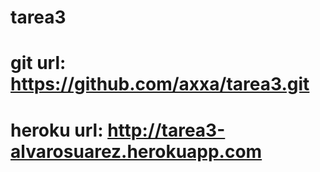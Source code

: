 # tarea3
# git url: https://github.com/axxa/tarea3.git
# heroku url: http://tarea3-alvarosuarez.herokuapp.com
